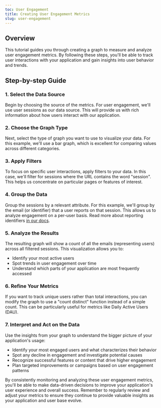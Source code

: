 ```yaml
---
toc: User Engagement
title: Creating User Engagement Metrics
slug: user-engagement
---
```


<EmbeddedVideo 
  src="https://www.youtube.com/embed/7BhzaEVqsS4"
  title="Metrics Tutorial: Measuring User Page Clicks"
  allow="accelerometer; clipboard-write; encrypted-media; gyroscope; picture-in-picture; web-share"
/>

## Overview

This tutorial guides you through creating a graph to measure and analyze user engagement metrics. By following these steps, you'll be able to track user interactions with your application and gain insights into user behavior and trends.

## Step-by-step Guide

### 1. Select the Data Source

Begin by choosing the source of the metrics. For user engagement, we'll use user sessions as our data source. This will provide us with rich information about how users interact with our application.

### 2. Choose the Graph Type

Next, select the type of graph you want to use to visualize your data. For this example, we'll use a bar graph, which is excellent for comparing values across different categories.

### 3. Apply Filters

To focus on specific user interactions, apply filters to your data. In this case, we'll filter for sessions where the URL contains the word "session". This helps us concentrate on particular pages or features of interest.

### 4. Group the Data

Group the sessions by a relevant attribute. For this example, we'll group by the email (or identifier) that a user reports on that session. This allows us to analyze engagement on a per-user basis. Read more about reporting identifiers [in our docs](../../../../getting-started/3_client-sdk/7_replay-configuration/identifying-sessions.md).

### 5. Analyze the Results

The resulting graph will show a count of all the emails (representing users) across all filtered sessions. This visualization allows you to:

- Identify your most active users
- Spot trends in user engagement over time
- Understand which parts of your application are most frequently accessed

### 6. Refine Your Metrics

If you want to track unique users rather than total interactions, you can modify the graph to use a "count distinct" function instead of a simple count. This can be particularly useful for metrics like Daily Active Users (DAU).

### 7. Interpret and Act on the Data

Use the insights from your graph to understand the bigger picture of your application's usage:

- Identify your most engaged users and what characterizes their behavior
- Spot any decline in engagement and investigate potential causes
- Recognize successful features or content that drive higher engagement
- Plan targeted improvements or campaigns based on user engagement patterns

By consistently monitoring and analyzing these user engagement metrics, you'll be able to make data-driven decisions to improve your application's user experience and overall success. Remember to regularly review and adjust your metrics to ensure they continue to provide valuable insights as your application and user base evolve.